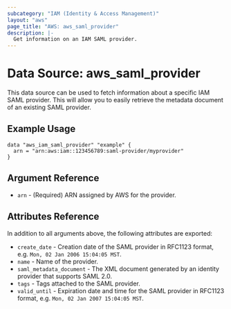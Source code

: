 ```yaml
---
subcategory: "IAM (Identity & Access Management)"
layout: "aws"
page_title: "AWS: aws_saml_provider"
description: |-
  Get information on an IAM SAML provider.
---
```


# Data Source: aws_saml_provider

This data source can be used to fetch information about a specific
IAM SAML provider. This will allow you to easily retrieve the metadata
document of an existing SAML provider.

## Example Usage

```hcl
data "aws_iam_saml_provider" "example" {
  arn = "arn:aws:iam::123456789:saml-provider/myprovider"
}
```

## Argument Reference

* `arn` - (Required) ARN assigned by AWS for the provider.

## Attributes Reference

In addition to all arguments above, the following attributes are exported:

* `create_date` - Creation date of the SAML provider in RFC1123 format, e.g. `Mon, 02 Jan 2006 15:04:05 MST`.
* `name` - Name of the provider.
* `saml_metadata_document` - The XML document generated by an identity provider that supports SAML 2.0.
* `tags` - Tags attached to the SAML provider.
* `valid_until` - Expiration date and time for the SAML provider in RFC1123 format, e.g. `Mon, 02 Jan 2007 15:04:05 MST`.

<!-- cache-key: cdktf-0.17.0-pre.15 input-fd317257a73389f2a09d7be76ec1896441e39643c3b7865ec0a4339a34ac9775 -->